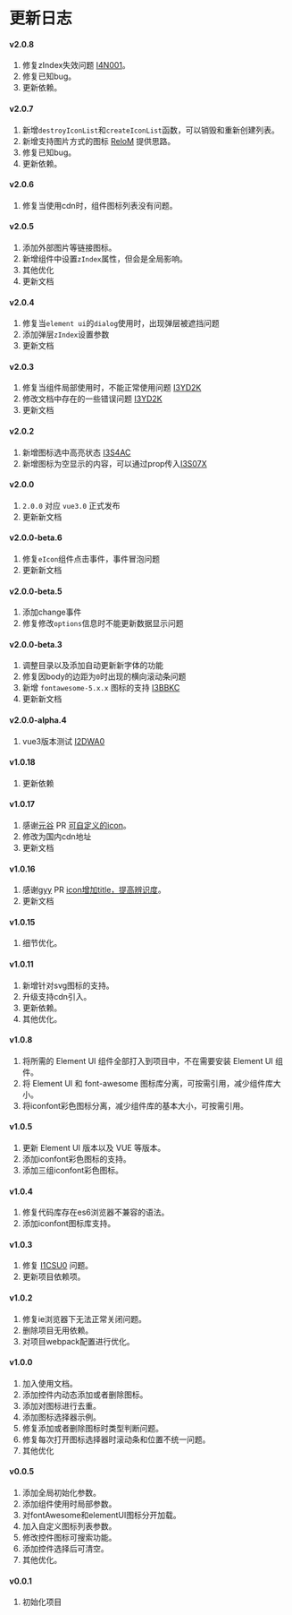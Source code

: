 # 更新日志
#### v2.0.8
1. 修复zIndex失效问题 [I4N001](https://gitee.com/cnovel/e-icon-picker/issues/I4N001)。
2. 修复已知bug。
3. 更新依赖。

#### v2.0.7
1. 新增`destroyIconList`和`createIconList`函数，可以销毁和重新创建列表。
2. 新增支持图片方式的图标 [ReloM](https://gitee.com/ReloM) 提供思路。
3. 修复已知bug。
4. 更新依赖。

#### v2.0.6
1. 修复当使用cdn时，组件图标列表没有问题。

#### v2.0.5
1. 添加外部图片等链接图标。
2. 新增组件中设置`zIndex`属性，但会是全局影响。
3. 其他优化
4. 更新文档

#### v2.0.4
1. 修复当`element ui`的`dialog`使用时，出现弹层被遮挡问题
2. 添加弹层`zIndex`设置参数
3. 更新文档

#### v2.0.3
1. 修复当组件局部使用时，不能正常使用问题 [I3YD2K](https://gitee.com/cnovel/e-icon-picker/issues/I3YD2K)
2. 修改文档中存在的一些错误问题 [I3YD2K](https://gitee.com/cnovel/e-icon-picker/issues/I3YD2K)
3. 更新文档

#### v2.0.2
1. 新增图标选中高亮状态 [I3S4AC](https://gitee.com/cnovel/e-icon-picker/issues/I3S4AC)
2. 新增图标为空显示的内容，可以通过prop传入[I3S07X](https://gitee.com/cnovel/e-icon-picker/issues/I3S07X)

#### v2.0.0
1. `2.0.0` 对应 `vue3.0` 正式发布
2. 更新新文档

#### v2.0.0-beta.6
1. 修复`eIcon`组件点击事件，事件冒泡问题
2. 更新新文档

#### v2.0.0-beta.5
1. 添加change事件
2. 修复修改`options`信息时不能更新数据显示问题

#### v2.0.0-beta.3
1. 调整目录以及添加自动更新新字体的功能
2. 修复因body的边距为`0`时出现的横向滚动条问题
3. 新增 `fontawesome-5.x.x` 图标的支持 [I3BBKC](https://gitee.com/cnovel/e-icon-picker/issues/I3BBKC)
4. 更新新文档

#### v2.0.0-alpha.4
1. vue3版本测试 [I2DWA0](https://gitee.com/cnovel/e-icon-picker/issues/I2DWA0)

#### v1.0.18
1. 更新依赖

#### v1.0.17
1. 感谢[元谷](https://gitee.com/yuangu) PR [可自定义的icon](https://gitee.com/cnovel/e-icon-picker/pulls/3/commits)。
2. 修改为国内cdn地址
3. 更新文档

#### v1.0.16
1. 感谢[gyy](https://gitee.com/guyangyang) PR [icon增加title，提高辨识度](https://gitee.com/cnovel/e-icon-picker/commit/19eeee1e6efcc0771f78ed124ff81888357acbdd)。
2. 更新文档

#### v1.0.15
1. 细节优化。

#### v1.0.11
1. 新增针对svg图标的支持。
2. 升级支持cdn引入。
3. 更新依赖。
4. 其他优化。

#### v1.0.8
1. 将所需的 Element UI 组件全部打入到项目中，不在需要安装 Element UI 组件。
2. 将 Element UI 和 font-awesome 图标库分离，可按需引用，减少组件库大小。
3. 将iconfont彩色图标分离，减少组件库的基本大小，可按需引用。

#### v1.0.5
1. 更新 Element UI 版本以及 VUE 等版本。
2. 添加iconfont彩色图标的支持。
3. 添加三组iconfont彩色图标。

#### v1.0.4
1. 修复代码库存在es6浏览器不兼容的语法。
2. 添加iconfont图标库支持。

#### v1.0.3
1. 修复 [I1CSU0](https://gitee.com/cnovel/e-icon-picker/issues/I1CSU0) 问题。
2. 更新项目依赖项。

#### v1.0.2
1. 修复ie浏览器下无法正常关闭问题。
2. 删除项目无用依赖。
3. 对项目webpack配置进行优化。

#### v1.0.0
1. 加入使用文档。
2. 添加控件内动态添加或者删除图标。
3. 添加对图标进行去重。
4. 添加图标选择器示例。
5. 修复添加或者删除图标时类型判断问题。
6. 修复每次打开图标选择器时滚动条和位置不统一问题。
7. 其他优化

#### v0.0.5
1. 添加全局初始化参数。
2. 添加组件使用时局部参数。
3. 对fontAwesome和elementUI图标分开加载。
4. 加入自定义图标列表参数。
5. 修改控件图标可搜索功能。
6. 添加控件选择后可清空。
7. 其他优化。


#### v0.0.1
1. 初始化项目
